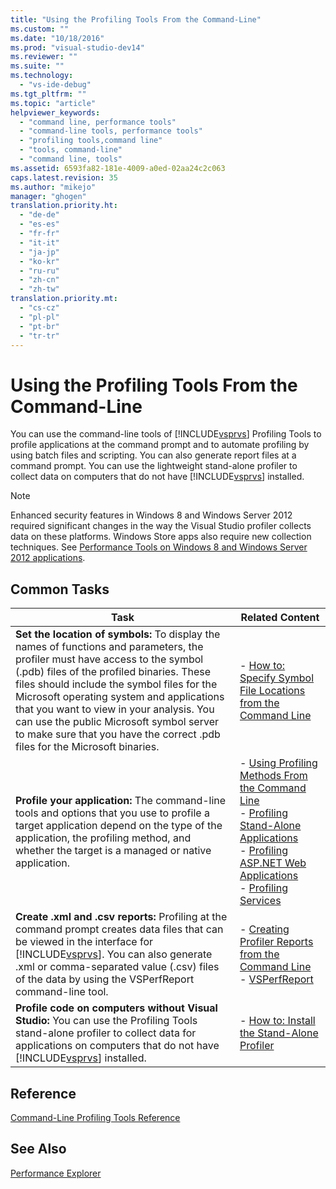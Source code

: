 ```yaml
---
title: "Using the Profiling Tools From the Command-Line"
ms.custom: ""
ms.date: "10/18/2016"
ms.prod: "visual-studio-dev14"
ms.reviewer: ""
ms.suite: ""
ms.technology: 
  - "vs-ide-debug"
ms.tgt_pltfrm: ""
ms.topic: "article"
helpviewer_keywords: 
  - "command line, performance tools"
  - "command-line tools, performance tools"
  - "profiling tools,command line"
  - "tools, command-line"
  - "command line, tools"
ms.assetid: 6593fa82-181e-4009-a0ed-02aa24c2c063
caps.latest.revision: 35
ms.author: "mikejo"
manager: "ghogen"
translation.priority.ht: 
  - "de-de"
  - "es-es"
  - "fr-fr"
  - "it-it"
  - "ja-jp"
  - "ko-kr"
  - "ru-ru"
  - "zh-cn"
  - "zh-tw"
translation.priority.mt: 
  - "cs-cz"
  - "pl-pl"
  - "pt-br"
  - "tr-tr"
---
```

# Using the Profiling Tools From the Command-Line
You can use the command-line tools of [!INCLUDE[vsprvs](../codequality/includes/vsprvs_md.md)] Profiling Tools to profile applications at the command prompt and to automate profiling by using batch files and scripting. You can also generate report files at a command prompt. You can use the lightweight stand-alone profiler to collect data on computers that do not have [!INCLUDE[vsprvs](../codequality/includes/vsprvs_md.md)] installed.  
  
> [!NOTE]
>  Enhanced security features in Windows 8 and Windows Server 2012 required significant changes in the way the Visual Studio profiler collects data on these platforms. Windows Store apps also require new collection techniques. See [Performance Tools on Windows 8 and Windows Server 2012 applications](../profiling/performance-tools-on-windows-8-and-windows-server-2012-applications.md).  
  
## Common Tasks  
  
|Task|Related Content|  
|----------|---------------------|  
|**Set the location of symbols:** To display the names of functions and parameters, the profiler must have access to the symbol (.pdb) files of the profiled binaries. These files should include the symbol files for the Microsoft operating system and applications that you want to view in your analysis. You can use the public Microsoft symbol server to make sure that you have the correct .pdb files for the Microsoft binaries.|-   [How to: Specify Symbol File Locations from the Command Line](../profiling/how-to--specify-symbol-file-locations-from-the-command-line.md)|  
|**Profile your application:** The command-line tools and options that you use to profile a target application depend on the type of the application, the profiling method, and whether the target is a managed or native application.|-   [Using Profiling Methods From the Command Line](../profiling/using-profiling-methods-to-collect-performance-data-from-the-command-line.md)<br />-   [Profiling Stand-Alone Applications](../profiling/command-line-profiling-of-stand-alone-applications.md)<br />-   [Profiling ASP.NET Web Applications](../profiling/command-line-profiling-of-asp.net-web-applications.md)<br />-   [Profiling Services](../profiling/command-line-profiling-of-services.md)|  
|**Create .xml and .csv reports:** Profiling at the command prompt creates data files that can be viewed in the interface for [!INCLUDE[vsprvs](../codequality/includes/vsprvs_md.md)]. You can also generate .xml or comma-separated value (.csv) files of the data by using the VSPerfReport command-line tool.|-   [Creating Profiler Reports from the Command Line](../profiling/creating-profiler-reports-from-the-command-line.md)<br />-   [VSPerfReport](../profiling/vsperfreport.md)|  
|**Profile code on computers without Visual Studio:** You can use the Profiling Tools stand-alone profiler to collect data for applications on computers that do not have [!INCLUDE[vsprvs](../codequality/includes/vsprvs_md.md)] installed.|-   [How to: Install the Stand-Alone Profiler](../profiling/how-to--install-the-stand-alone-profiler.md)|  
  
## Reference  
 [Command-Line Profiling Tools Reference](../profiling/command-line-profiling-tools-reference.md)  
  
## See Also  
 [Performance Explorer](../profiling/performance-explorer.md)